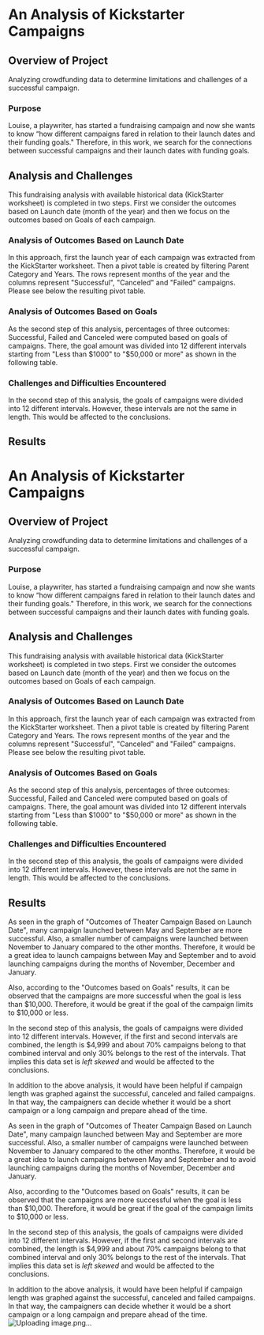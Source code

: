# An Analysis of Kickstarter Campaigns

## Overview of Project
Analyzing crowdfunding data to determine limitations and challenges of a successful campaign. 

### Purpose
Louise, a playwriter, has started a fundraising campaign and now she wants to know “how different campaigns fared in relation to their launch dates and their funding goals." Therefore, in this work, we search for the connections between successful campaigns and their launch dates with funding goals.  

## Analysis and Challenges
This fundraising analysis with available historical data (KickStarter worksheet) is completed in two steps. First we consider the outcomes based on Launch date (month of the year) and then we focus on the outcomes based on Goals of each campaign.

### Analysis of Outcomes Based on Launch Date
In this approach, first the launch year of each campaign was extracted from the KickStarter worksheet. Then a pivot table is created by filtering Parent Category and Years. The rows represent months of the year and the columns represent "Successful", "Canceled" and "Failed" campaigns. Please see below the resulting pivot table.


### Analysis of Outcomes Based on Goals
As the second step of this analysis, percentages of three outcomes: Successful, Failed and Canceled were computed based on goals of campaigns. There, the goal amount was divided into 12 different intervals starting from "Less than $1000" to "$50,000 or more" as shown in the following table.


### Challenges and Difficulties Encountered
In the second step of this analysis, the goals of campaigns were divided into 12 different intervals. 
However, these intervals are not the same in length. This would be affected to the conclusions.  


## Results
# An Analysis of Kickstarter Campaigns

## Overview of Project
Analyzing crowdfunding data to determine limitations and challenges of a successful campaign. 

### Purpose
Louise, a playwriter, has started a fundraising campaign and now she wants to know “how different campaigns fared in relation to their launch dates and their funding goals." Therefore, in this work, we search for the connections between successful campaigns and their launch dates with funding goals.  

## Analysis and Challenges
This fundraising analysis with available historical data (KickStarter worksheet) is completed in two steps. First we consider the outcomes based on Launch date (month of the year) and then we focus on the outcomes based on Goals of each campaign.

### Analysis of Outcomes Based on Launch Date
In this approach, first the launch year of each campaign was extracted from the KickStarter worksheet. Then a pivot table is created by filtering Parent Category and Years. The rows represent months of the year and the columns represent "Successful", "Canceled" and "Failed" campaigns. Please see below the resulting pivot table.


### Analysis of Outcomes Based on Goals
As the second step of this analysis, percentages of three outcomes: Successful, Failed and Canceled were computed based on goals of campaigns. There, the goal amount was divided into 12 different intervals starting from "Less than $1000" to "$50,000 or more" as shown in the following table.


### Challenges and Difficulties Encountered
In the second step of this analysis, the goals of campaigns were divided into 12 different intervals. 
However, these intervals are not the same in length. This would be affected to the conclusions.  


## Results
As seen in the graph of "Outcomes of Theater Campaign Based on Launch Date", many campaign launched between May and September are more successful. Also, a smaller number of campaigns were launched between November to January compared to the other months. Therefore, it would be a great idea to launch campaigns between May and September and to avoid launching campaigns during the months of November, December and January. 

Also, according to the "Outcomes based on Goals" results, it can be observed that the campaigns are more successful when the goal is less than $10,000. Therefore, it would be great if the goal of the campaign limits to $10,000 or less.

In the second step of this analysis, the goals of campaigns were divided into 12 different intervals. 
However, if the first and second intervals are combined, the length is $4,999 and about 70% campaigns belong to that combined interval and only 30% belongs to the rest of the intervals. That implies this data set is _left skewed_ and would be affected to the conclusions.  


In addition to the above analysis, it would have been helpful if campaign length was graphed against the successful, canceled and failed campaigns. In that way, the campaigners can decide whether it would be a short campaign or a long campaign and prepare ahead of the time.


As seen in the graph of "Outcomes of Theater Campaign Based on Launch Date", many campaign launched between May and September are more successful. Also, a smaller number of campaigns were launched between November to January compared to the other months. Therefore, it would be a great idea to launch campaigns between May and September and to avoid launching campaigns during the months of November, December and January. 

Also, according to the "Outcomes based on Goals" results, it can be observed that the campaigns are more successful when the goal is less than $10,000. Therefore, it would be great if the goal of the campaign limits to $10,000 or less.

In the second step of this analysis, the goals of campaigns were divided into 12 different intervals. 
However, if the first and second intervals are combined, the length is $4,999 and about 70% campaigns belong to that combined interval and only 30% belongs to the rest of the intervals. That implies this data set is _left skewed_ and would be affected to the conclusions.  


In addition to the above analysis, it would have been helpful if campaign length was graphed against the successful, canceled and failed campaigns. In that way, the campaigners can decide whether it would be a short campaign or a long campaign and prepare ahead of the time.
![Uploading image.png…]()
 

